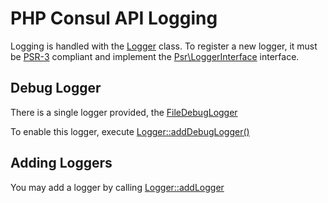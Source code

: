# PHP Consul API Logging

Logging is handled with the [Logger](../src/Logger.php) class.  To register a new logger, it must be
[PSR-3](https://github.com/php-fig/fig-standards/blob/master/accepted/PSR-3-logger-interface.md) compliant and implement
the [Psr\LoggerInterface](https://github.com/php-fig/log/blob/master/Psr/Log/LoggerInterface.php ) interface.

## Debug Logger

There is a single logger provided, the [FileDebugLogger](../src/FileDebugLogger.php)

To enable this logger, execute [Logger::addDebugLogger()](../src/Logger.php#L52)

## Adding Loggers

You may add a logger by calling [Logger::addLogger](../src/Logger.php#L90)
